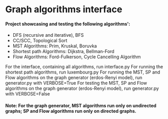 # Graph algorithms interface

#### Project showcasing and testing the following algorithms':
- DFS (recursive and iterative), BFS
- CC/SCC, Topological Sort
- MST Algorithms: Prim, Kruskal, Boruvka
- Shortest path Algorithms: Dijkstra, Bellman-Ford
- Flow Algorithms: Ford-Fulkerson, Cycle Cancelling Algorithm

For the interface, containing all algorithms, run interface.py
For running the shortest path algorithms, run luxembourg.py
For running the MST, SP and Flow algorithms on the graph generator (erdos-Renyi model), run generator.py with VERBOSE=True
For testing the MST, SP and Flow algorithms on the graph generator (erdos-Renyi model), run generator.py with VERBOSE=False

#### Note: For the graph generator, MST algorithms run only on undirected graphs; SP and Flow algorithms run only on directed graphs.
